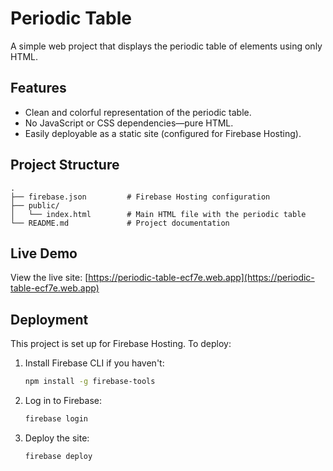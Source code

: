 
# Periodic Table

A simple web project that displays the periodic table of elements using only HTML.

## Features

- Clean and colorful representation of the periodic table.
- No JavaScript or CSS dependencies—pure HTML.
- Easily deployable as a static site (configured for Firebase Hosting).

## Project Structure

```
.
├── firebase.json         # Firebase Hosting configuration
├── public/
│   └── index.html        # Main HTML file with the periodic table
└── README.md             # Project documentation
```

## Live Demo

View the live site: [https://periodic-table-ecf7e.web.app](https://periodic-table-ecf7e.web.app)

## Deployment

This project is set up for Firebase Hosting. To deploy:

1. Install Firebase CLI if you haven't:
   ```bash
   npm install -g firebase-tools
   ```
2. Log in to Firebase:
   ```bash
   firebase login
   ```
3. Deploy the site:
   ```bash
   firebase deploy
   ```